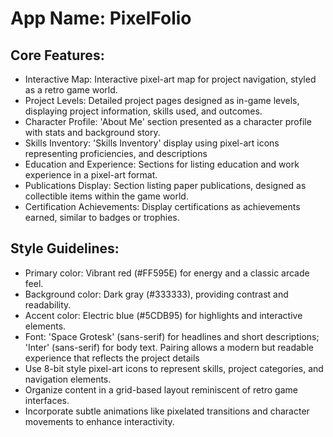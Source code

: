 # **App Name**: PixelFolio

## Core Features:

- Interactive Map: Interactive pixel-art map for project navigation, styled as a retro game world.
- Project Levels: Detailed project pages designed as in-game levels, displaying project information, skills used, and outcomes.
- Character Profile: 'About Me' section presented as a character profile with stats and background story.
- Skills Inventory: 'Skills Inventory' display using pixel-art icons representing proficiencies, and descriptions
- Education and Experience: Sections for listing education and work experience in a pixel-art format.
- Publications Display: Section listing paper publications, designed as collectible items within the game world.
- Certification Achievements: Display certifications as achievements earned, similar to badges or trophies.

## Style Guidelines:

- Primary color: Vibrant red (#FF595E) for energy and a classic arcade feel.
- Background color: Dark gray (#333333), providing contrast and readability.
- Accent color: Electric blue (#5CDB95) for highlights and interactive elements.
- Font: 'Space Grotesk' (sans-serif) for headlines and short descriptions; 'Inter' (sans-serif) for body text.  Pairing allows a modern but readable experience that reflects the project details
- Use 8-bit style pixel-art icons to represent skills, project categories, and navigation elements.
- Organize content in a grid-based layout reminiscent of retro game interfaces.
- Incorporate subtle animations like pixelated transitions and character movements to enhance interactivity.